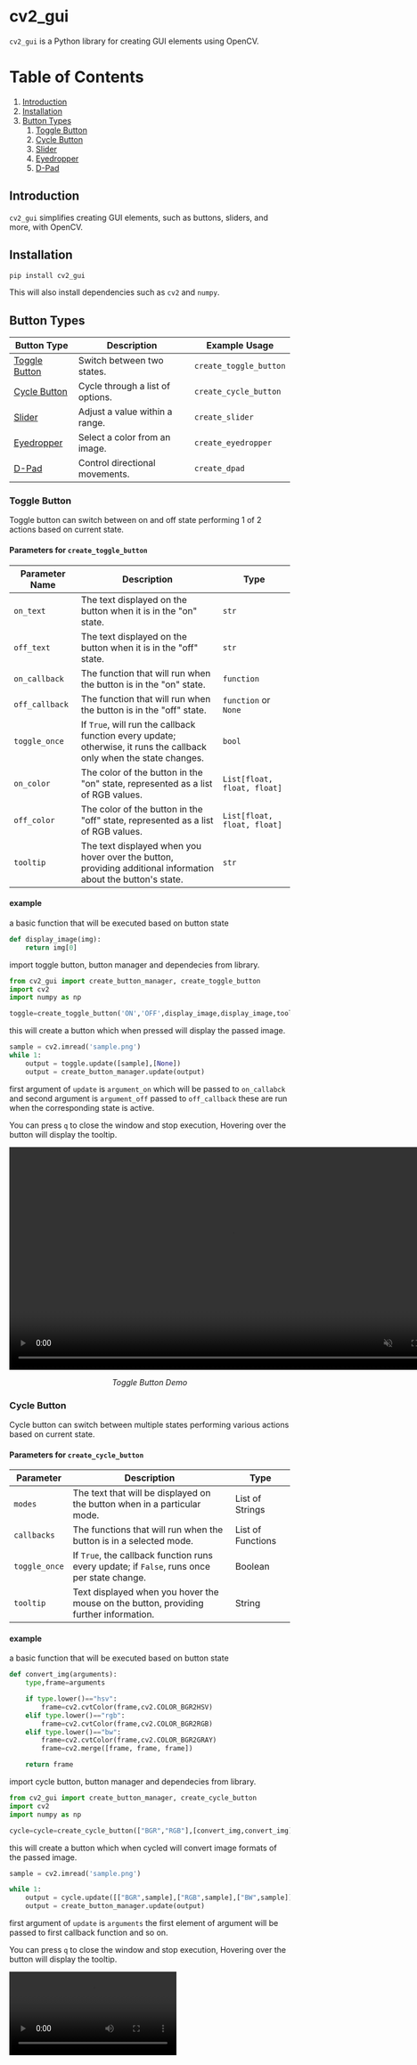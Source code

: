 # cv2_gui

`cv2_gui` is a Python library for creating GUI elements using OpenCV.

# Table of Contents

1. [Introduction](#introduction)
2. [Installation](#installation)
3. [Button Types](#button-types)
    1. [Toggle Button](#toggle-button)
    2. [Cycle Button](#cycle-button)
    3. [Slider](#slider)
    4. [Eyedropper](#eyedropper)
    5. [D-Pad](#d-pad)



## Introduction

`cv2_gui` simplifies creating GUI elements, such as buttons, sliders, and more, with OpenCV.

## Installation

```bash
pip install cv2_gui
```
This will also install dependencies such as `cv2` and `numpy`.

## Button Types

| Button Type        | Description                          | Example Usage           |
|--------------------|--------------------------------------|-------------------------|
| [Toggle Button](#toggle-button)      | Switch between two states.          | `create_toggle_button`  |
| [Cycle Button](#cycle-button)       | Cycle through a list of options.    | `create_cycle_button`   |
| [Slider](#slider)             | Adjust a value within a range.      | `create_slider`         |
| [Eyedropper](#eyedropper)         | Select a color from an image.       | `create_eyedropper`     |
| [D-Pad](#d-pad)              | Control directional movements.      | `create_dpad`           |


### Toggle Button
Toggle button can switch between on and off state performing 1 of 2 actions based on current state.
#### Parameters for `create_toggle_button`

| Parameter Name   | Description                                                                 | Type                |
|------------------|-----------------------------------------------------------------------------|---------------------|
| `on_text`        | The text displayed on the button when it is in the "on" state.                | `str`               |
| `off_text`       | The text displayed on the button when it is in the "off" state.               | `str`               |
| `on_callback`    | The function that will run when the button is in the "on" state.              | `function`          |
| `off_callback`   | The function that will run when the button is in the "off" state.             | `function` or `None`|
| `toggle_once`    | If `True`, will run the callback function every update; otherwise, it runs the callback only when the state changes. | `bool`              |
| `on_color`       | The color of the button in the "on" state, represented as a list of RGB values. | `List[float, float, float]` |
| `off_color`      | The color of the button in the "off" state, represented as a list of RGB values. | `List[float, float, float]` |
| `tooltip`        | The text displayed when you hover over the button, providing additional information about the button's state. | `str`               |

#### example
a basic function that will be executed based on button state
```python
def display_image(img):
    return img[0]
```


import toggle button, button manager and dependecies from library.
```python
from cv2_gui import create_button_manager, create_toggle_button
import cv2
import numpy as np

toggle=create_toggle_button('ON','OFF',display_image,display_image,tooltip="A simple on-off button")

```
this will create a button which when pressed will display the passed image.
```python
sample = cv2.imread('sample.png')
while 1:
    output = toggle.update([sample],[None])
    output = create_button_manager.update(output)
```
first argument of `update` is `argument_on` which will be passed to `on_callabck` and second argument is `argument_off` passed to `off_callback` these are run when the corresponding state is active.

You can press `q` to close the window and stop execution,
Hovering over the button will display the tooltip.


<div align="center">
  <video width="800" autoplay loop muted>
    <source src="media/toggle_video.mp4" type="video/mp4">
    Your browser does not support the video tag.
  </video>
  <p><em>Toggle Button Demo</em></p>
</div>

### Cycle Button
Cycle button can switch between multiple states performing various actions based on current state.
#### Parameters for `create_cycle_button`
| Parameter   | Description                                                                 | Type                        |
|-------------|-----------------------------------------------------------------------------|-----------------------------|
| `modes`     | The text that will be displayed on the button when in a particular mode.     | List of Strings             |
| `callbacks` | The functions that will run when the button is in a selected mode.          | List of Functions           |
| `toggle_once` | If `True`, the callback function runs every update; if `False`, runs once per state change. | Boolean                    |
| `tooltip`   | Text displayed when you hover the mouse on the button, providing further information. | String                      |

#### example
a basic function that will be executed based on button state
```python
def convert_img(arguments):
    type,frame=arguments

    if type.lower()=="hsv":
        frame=cv2.cvtColor(frame,cv2.COLOR_BGR2HSV)
    elif type.lower()=="rgb":
        frame=cv2.cvtColor(frame,cv2.COLOR_BGR2RGB)
    elif type.lower()=="bw":
        frame=cv2.cvtColor(frame,cv2.COLOR_BGR2GRAY)
        frame=cv2.merge([frame, frame, frame])

    return frame
```


import cycle button, button manager and dependecies from library.
```python
from cv2_gui import create_button_manager, create_cycle_button
import cv2
import numpy as np

cycle=cycle=create_cycle_button(["BGR","RGB"],[convert_img,convert_img],tooltip="convert image color format")
```
this will create a button which when cycled will convert image formats of the passed image.
```python
sample = cv2.imread('sample.png')

while 1:
    output = cycle.update([["BGR",sample],["RGB",sample],["BW",sample]])
    output = create_button_manager.update(output)
```
first argument of `update` is `arguments` the first element of argument will be passed to first callback function and so on.

You can press `q` to close the window and stop execution,
Hovering over the button will display the tooltip.

<video loop src="media/cycle_video.mp4" title="Cycle Button Demo"></video>






  